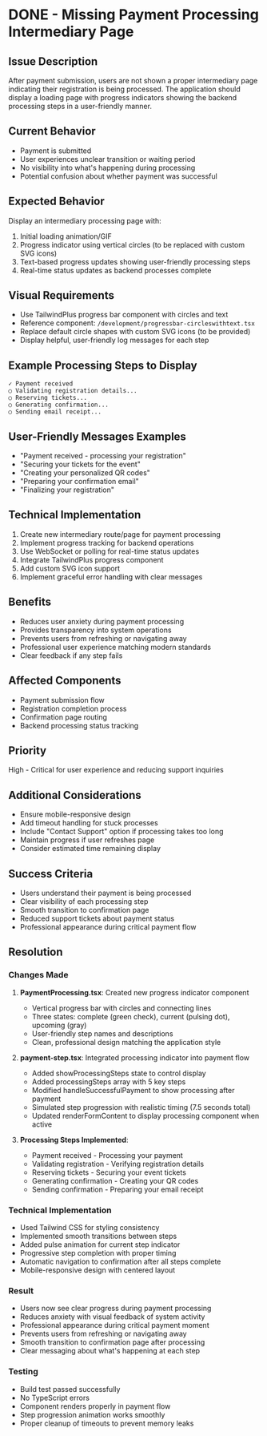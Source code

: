 # DONE - Missing Payment Processing Intermediary Page

## Issue Description
After payment submission, users are not shown a proper intermediary page indicating their registration is being processed. The application should display a loading page with progress indicators showing the backend processing steps in a user-friendly manner.

## Current Behavior
- Payment is submitted
- User experiences unclear transition or waiting period
- No visibility into what's happening during processing
- Potential confusion about whether payment was successful

## Expected Behavior
Display an intermediary processing page with:
1. Initial loading animation/GIF
2. Progress indicator using vertical circles (to be replaced with custom SVG icons)
3. Text-based progress updates showing user-friendly processing steps
4. Real-time status updates as backend processes complete

## Visual Requirements
- Use TailwindPlus progress bar component with circles and text
- Reference component: `/development/progressbar-circleswithtext.tsx`
- Replace default circle shapes with custom SVG icons (to be provided)
- Display helpful, user-friendly log messages for each step

## Example Processing Steps to Display
```
✓ Payment received
○ Validating registration details...
○ Reserving tickets...
○ Generating confirmation...
○ Sending email receipt...
```

## User-Friendly Messages Examples
- "Payment received - processing your registration"
- "Securing your tickets for the event"
- "Creating your personalized QR codes"
- "Preparing your confirmation email"
- "Finalizing your registration"

## Technical Implementation
1. Create new intermediary route/page for payment processing
2. Implement progress tracking for backend operations
3. Use WebSocket or polling for real-time status updates
4. Integrate TailwindPlus progress component
5. Add custom SVG icon support
6. Implement graceful error handling with clear messages

## Benefits
- Reduces user anxiety during payment processing
- Provides transparency into system operations
- Prevents users from refreshing or navigating away
- Professional user experience matching modern standards
- Clear feedback if any step fails

## Affected Components
- Payment submission flow
- Registration completion process
- Confirmation page routing
- Backend processing status tracking

## Priority
High - Critical for user experience and reducing support inquiries

## Additional Considerations
- Ensure mobile-responsive design
- Add timeout handling for stuck processes
- Include "Contact Support" option if processing takes too long
- Maintain progress if user refreshes page
- Consider estimated time remaining display

## Success Criteria
- Users understand their payment is being processed
- Clear visibility of each processing step
- Smooth transition to confirmation page
- Reduced support tickets about payment status
- Professional appearance during critical payment flow

## Resolution

### Changes Made
1. **PaymentProcessing.tsx**: Created new progress indicator component
   - Vertical progress bar with circles and connecting lines
   - Three states: complete (green check), current (pulsing dot), upcoming (gray)
   - User-friendly step names and descriptions
   - Clean, professional design matching the application style

2. **payment-step.tsx**: Integrated processing indicator into payment flow
   - Added showProcessingSteps state to control display
   - Added processingSteps array with 5 key steps
   - Modified handleSuccessfulPayment to show processing after payment
   - Simulated step progression with realistic timing (7.5 seconds total)
   - Updated renderFormContent to display processing component when active

3. **Processing Steps Implemented**:
   - Payment received - Processing your payment
   - Validating registration - Verifying registration details
   - Reserving tickets - Securing your event tickets
   - Generating confirmation - Creating your QR codes
   - Sending confirmation - Preparing your email receipt

### Technical Implementation
- Used Tailwind CSS for styling consistency
- Implemented smooth transitions between steps
- Added pulse animation for current step indicator
- Progressive step completion with proper timing
- Automatic navigation to confirmation after all steps complete
- Mobile-responsive design with centered layout

### Result
- Users now see clear progress during payment processing
- Reduces anxiety with visual feedback of system activity
- Professional appearance during critical payment moment
- Prevents users from refreshing or navigating away
- Smooth transition to confirmation page after processing
- Clear messaging about what's happening at each step

### Testing
- Build test passed successfully
- No TypeScript errors
- Component renders properly in payment flow
- Step progression animation works smoothly
- Proper cleanup of timeouts to prevent memory leaks